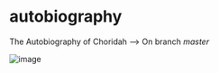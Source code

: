 # autobiography

The Autobiography of Choridah --> On branch *master*

![image](https://user-images.githubusercontent.com/66956121/171792769-a91abb90-efba-4890-95ca-7210cf4c1c63.png)
